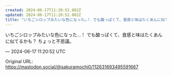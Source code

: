 ```yaml
---
created: 2024-06-17T11:20:52.802Z
updated: 2024-06-17T11:20:52.802Z
title: "いちごシロップみたいな色になった…！ でも酸っぱくて、食感と味はたくあんに似てる[...]"
---
```


<p>いちごシロップみたいな色になった…！ でも酸っぱくて、食感と味はたくあんに似てるかも？ ちょっと不思議。</p>

&mdash; 2024-06-17 11:20:52 UTC

Original URL: https://mastodon.social/@sakuramochi0/112631693495591667
